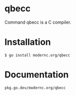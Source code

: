 # qbecc

Command qbecc is a C compiler.

# Installation

    $ go install modernc.org/qbecc

# Documentation

    pkg.go.dev/modernc.org/qbecc
